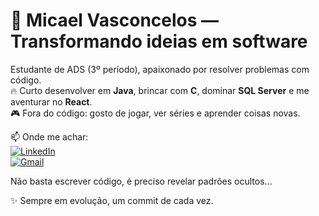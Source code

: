 # 🚀 Micael Vasconcelos — Transformando ideias em software

 Estudante de ADS (3º período), apaixonado por resolver problemas com código.  
🔥 Curto desenvolver em **Java**, brincar com **C**, dominar **SQL Server** e me aventurar no **React**.  
🎮 Fora do código: gosto de jogar, ver séries e aprender coisas novas.  

📫 Onde me achar:  
[![LinkedIn](https://img.shields.io/badge/LinkedIn-0A66C2?style=for-the-badge&logo=linkedin&logoColor=white)](https://www.linkedin.com/in/micael-vasconcelos-185585326/)  
[![Gmail](https://img.shields.io/badge/Gmail-D14836?style=for-the-badge&logo=gmail&logoColor=white)](mailto:micelvasconcelos66@gmail.com)  

Não basta escrever código, é preciso revelar padrões ocultos...

✨ Sempre em evolução, um commit de cada vez.
